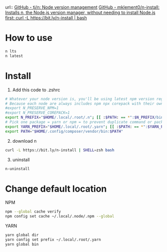 url:: [GitHub - tj/n: Node version management](https://github.com/tj/n)
[GitHub - mklement0/n-install: Installs n, the Node.js version manager, without needing to install Node.js first: curl -L https://bit.ly/n-install | bash](https://github.com/mklement0/n-install)


# How to use
```sh
n lts
n latest
```
# Install
1. Add this code to .zshrc
```sh
# Whatever your node version is, you'll be using latest npm version regardless (By adding preserve on N code below)
# Because each node are always includes npm npx corepack with their own version
#export N_PRESERVE_NPM=1
#export N_PRESERVE_COREPACK=1
export N_PREFIX="$HOME/.local/.root/.n"; [[ :$PATH: == *":$N_PREFIX/bin:"* ]] || PATH+=":$N_PREFIX/bin"  # Added by n-install (see http://git.io/n-install-repo).
# Pick one package = yarn or npm = to prevent duplicate command or package
export YARN_PREFIX="$HOME/.local/.root/.yarn"; [[ :$PATH: == *":$YARN_PREFIX/bin:"* ]] || PATH+=":$YARN_PREFIX/bin"
export PATH="$HOME/.config/composer/vendor/bin:$PATH"
```
2. download n
```sh
curl -L https://bit.ly/n-install | SHELL=zsh bash
```

3. uninstall
```sh
n-uninstall
```

# Change default location
NPM
```sh
npm --global cache verify
npm config set cache ~/.local/.node/.npm --global
```
YARN
```sh
yarn global dir
yarn config set prefix ~/.local/.root/.yarn
yarn global bin
```
